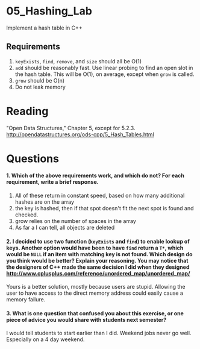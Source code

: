 05_Hashing_Lab
==============

Implement a hash table in C++

Requirements
------------

1. `keyExists`, `find`, `remove`, and `size` should all be O(1)
2. `add` should be reasonably fast. Use linear probing to find an open slot in the hash table. This will be O(1), on average, except when `grow` is called.
3. `grow` should be O(n)
4. Do not leak memory


Reading
=======
"Open Data Structures," Chapter 5, except for 5.2.3. http://opendatastructures.org/ods-cpp/5_Hash_Tables.html

Questions
=========

#### 1. Which of the above requirements work, and which do not? For each requirement, write a brief response.

1. All of these return in constant speed, based on how many additional hashes are on the array
2. the key is hashed, then if that spot doesn't fit the next spot is found and checked.
3. grow relies on the number of spaces in the array
4. As far a I can tell, all objects are deleted

#### 2. I decided to use two function (`keyExists` and `find`) to enable lookup of keys. Another option would have been to have `find` return a `T*`, which would be `NULL` if an item with matching key is not found. Which design do you think would be better? Explain your reasoning. You may notice that the designers of C++ made the same decision I did when they designed http://www.cplusplus.com/reference/unordered_map/unordered_map/

Yours is a better solution, mostly because users are stupid. Allowing the user to have access to the direct memory address could easily cause a memory failure.

#### 3. What is one question that confused you about this exercise, or one piece of advice you would share with students next semester?

I would tell students to start earlier than I did. Weekend jobs never go well. Especially on a 4 day weekend.